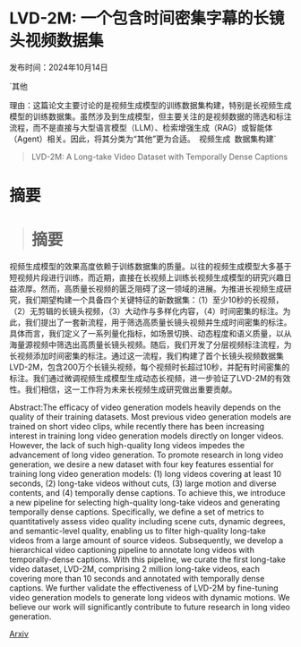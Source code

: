 # LVD-2M: 一个包含时间密集字幕的长镜头视频数据集

发布时间：2024年10月14日

`其他

理由：这篇论文主要讨论的是视频生成模型的训练数据集构建，特别是长视频生成模型的训练数据集。虽然涉及到生成模型，但主要关注的是视频数据的筛选和标注流程，而不是直接与大型语言模型（LLM）、检索增强生成（RAG）或智能体（Agent）相关。因此，将其分类为“其他”更为合适。` `视频生成` `数据集构建`

> LVD-2M: A Long-take Video Dataset with Temporally Dense Captions

# 摘要

> # 摘要
视频生成模型的效果高度依赖于训练数据集的质量。以往的视频生成模型大多基于短视频片段进行训练，而近期，直接在长视频上训练长视频生成模型的研究兴趣日益浓厚。然而，高质量长视频的匮乏阻碍了这一领域的进展。为推进长视频生成研究，我们期望构建一个具备四个关键特征的新数据集：（1）至少10秒的长视频，（2）无剪辑的长镜头视频，（3）大动作与多样化内容，（4）时间密集的标注。为此，我们提出了一套新流程，用于筛选高质量长镜头视频并生成时间密集的标注。具体而言，我们定义了一系列量化指标，如场景切换、动态程度和语义质量，以从海量源视频中筛选出高质量长镜头视频。随后，我们开发了分层视频标注流程，为长视频添加时间密集的标注。通过这一流程，我们构建了首个长镜头视频数据集LVD-2M，包含200万个长镜头视频，每个视频时长超过10秒，并配有时间密集的标注。我们通过微调视频生成模型生成动态长视频，进一步验证了LVD-2M的有效性。我们相信，这一工作将为未来长视频生成研究做出重要贡献。

> 
Abstract:The efficacy of video generation models heavily depends on the quality of their training datasets. Most previous video generation models are trained on short video clips, while recently there has been increasing interest in training long video generation models directly on longer videos. However, the lack of such high-quality long videos impedes the advancement of long video generation. To promote research in long video generation, we desire a new dataset with four key features essential for training long video generation models: (1) long videos covering at least 10 seconds, (2) long-take videos without cuts, (3) large motion and diverse contents, and (4) temporally dense captions. To achieve this, we introduce a new pipeline for selecting high-quality long-take videos and generating temporally dense captions. Specifically, we define a set of metrics to quantitatively assess video quality including scene cuts, dynamic degrees, and semantic-level quality, enabling us to filter high-quality long-take videos from a large amount of source videos. Subsequently, we develop a hierarchical video captioning pipeline to annotate long videos with temporally-dense captions. With this pipeline, we curate the first long-take video dataset, LVD-2M, comprising 2 million long-take videos, each covering more than 10 seconds and annotated with temporally dense captions. We further validate the effectiveness of LVD-2M by fine-tuning video generation models to generate long videos with dynamic motions. We believe our work will significantly contribute to future research in long video generation.
    

[Arxiv](https://arxiv.org/pdf/2410.10816)
